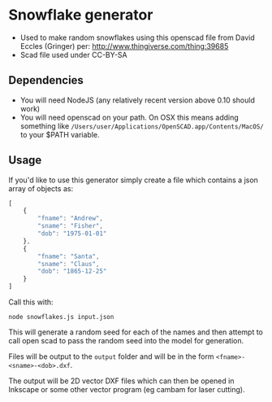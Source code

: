 # Snowflake generator

* Used to make random snowflakes using this openscad file from David Eccles
(Gringer) per: http://www.thingiverse.com/thing:39685
* Scad file used under CC-BY-SA

## Dependencies

* You will need NodeJS (any relatively recent version above 0.10 should work)
* You will need openscad on your path. On OSX this means adding something like
`/Users/user/Applications/OpenSCAD.app/Contents/MacOS/` to your $PATH variable.

## Usage

If you'd like to use this generator simply create a file which contains a json
array of objects as:

```javascript
[
    {
        "fname": "Andrew",
        "sname": "Fisher",
        "dob": "1975-01-01"
    },
    {
        "fname": "Santa",
        "sname": "Claus",
        "dob": "1865-12-25"
    }
]
```

Call this with:

```
node snowflakes.js input.json
```

This will generate a random seed for each of the names and then attempt to call
open scad to pass the random seed into the model for generation.

Files will be output to the `output` folder and will be in the form
`<fname>-<sname>-<dob>.dxf`.

The output will be 2D vector DXF files which can then be opened in Inkscape or
some other vector program (eg cambam for laser cutting).
